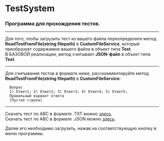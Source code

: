 # TestSystem
### Программа для прохождения тестов.  
***
Для того, чтобы загрузить тест из вашего файла переопределите метод 
**ReadTestFromFile(string filepath)** в **CustomFileService**, который преобразует содержимое вашего файла в объект типа **Test**.  
В БАЗОВОЙ реализации, метод считывает **JSON-файл** в объект типа **Test**.
***
Для считывания тестов в формате ниже, расскомментируйте метод **ReadTestFromFile(string filepath)** в **CustomFileService**:  
```
  Вопрос
  1) Ответ1; 2) Ответ2; 3) Ответ3; 4) Ответ4; 5) Ответ5;
  Правильный вариант ответа
  [Пустая строка]
```
***
Скачать тест по АВС в формате .TXT можно [здесь](https://drive.google.com/file/d/1CIjA2186x9k-OWAo9Sv5pIMt2bnhY9R-/view?usp=sharing).  
Скачать тест по АВС в формате .JSON можно [здесь](https://drive.google.com/file/d/1nzqYZWv5gVMtemRKUDg1tnb7upAAsW-K/view?usp=sharing).

Далее его необходимо загрузить, нажав на соответствующую кнопку в меню программы.
